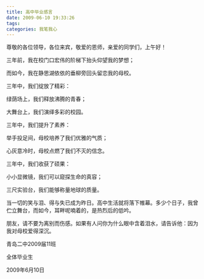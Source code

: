 ```yaml
---
title: 高中毕业感言
date: 2009-06-10 19:33:26
tags:
categories: 我笔我心
---
```


尊敬的各位领导，各位来宾，敬爱的恩师，亲爱的同学们，上午好！

三年前，我在校门口宏伟的阶梯下抬头仰望我的梦想；

而如今，我在静思湖依依的垂柳旁回头留恋我的母校。 

三年中，我们绽放了精彩：

绿荫场上，我们释放沸腾的青春；

大舞台上，我们演绎多彩的校园。

<!--more-->

三年中，我们提升了素养：

举手投足间，母校培养了我们优雅的气质；

心灰意冷时，母校点燃了我们不灭的信念。

三年中，我们收获了硕果：

小小显微镜，我们可以窥探生命的真容；

三尺实验台，我们能够称量地球的质量。

当一切的笑与泪、得与失已成为昨日。高中生活就将落下帷幕。多少个日子，我曾伫立舞台，而如今，耳畔呢喃着的，是热烈后的低吟。

朋友，请不要为离别而伤感。如果有人问你为什么眼中含着泪水，请告诉他：因为我对母校爱得深沉。


青岛二中2009届11班

全体毕业生   

2009年6月10日

